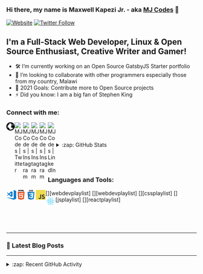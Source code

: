 ### Hi there, my name is Maxwell Kapezi Jr. - aka [MJ Codes][website] 👋

[![Website](https://img.shields.io/website?label=MJCodes&style=for-the-badge&url=https%3A%2F%2Fmjcodes.netlify.app)](https://mjcodes.netlify.app)
[![Twitter Follow](https://img.shields.io/twitter/follow/maxwellKJr?color=1DA1F2&logo=twitter&style=for-the-badge)](https://twitter.com/intent/follow?original_referer=https%3A%2F%2Fgithub.com%2FmaxwellKJr&screen_name=maxwellKJr)

## I'm a Full-Stack Web Developer, Linux & Open Source Enthusiast, Creative Writer and Gamer!

- 🛠 I’m currently working on an Open Source GatsbyJS Starter portfolio
- 👯 I’m looking to collaborate with other programmers especially those from my country, Malawi
- 🥅 2021 Goals: Contribute more to Open Source projects
- ⚡ Did you know: I am a big fan of Stephen King

### Connect with me:

[<img align="left" alt="mjcodes.netlify.app" width="22px" src="https://raw.githubusercontent.com/iconic/open-iconic/master/svg/globe.svg" />][website]
[<img align="left" alt="MJ Codes | Twitter" width="22px" src="https://cdn.jsdelivr.net/npm/simple-icons@v3/icons/twitter.svg" />][twitter]
[<img align="left" alt="MJ Codes | Instagram" width="22px" src="https://cdn.jsdelivr.net/npm/simple-icons@v3/icons/facebook.svg" />][facebook]
[<img align="left" alt="MJ Codes | Instagram" width="22px" src="https://cdn.jsdelivr.net/npm/simple-icons@v3/icons/instagram.svg" />][instagram]
[<img align="left" alt="MJ Codes | Instagram" width="22px" src="https://cdn.jsdelivr.net/npm/simple-icons@v3/icons/whatsapp.svg" />][whatsapp]
[<img align="left" alt="MJ Codes | LinkedIn" width="22px" src="https://cdn.jsdelivr.net/npm/simple-icons@v3/icons/linkedin.svg" />][linkedin]

<br />
<br />
<br />

<details>
  <summary> :zap: GitHub Stats</summary>

  <img align="left" alt="MJ Codes' GitHub Stats" src="https://github-readme-stats.codestackr.vercel.app/api?username=MaxwellKJr&show_icons=true&hide_border=true" />

</details>

<br />
<br />
<br />

### Languages and Tools:

[<img align="left" alt="Visual Studio Code" width="26px" src="https://raw.githubusercontent.com/github/explore/80688e429a7d4ef2fca1e82350fe8e3517d3494d/topics/visual-studio-code/visual-studio-code.png" />][webdevplaylist]
[<img align="left" alt="HTML5" width="26px" src="https://raw.githubusercontent.com/github/explore/80688e429a7d4ef2fca1e82350fe8e3517d3494d/topics/html/html.png" />][webdevplaylist]
[<img align="left" alt="CSS3" width="26px" src="https://raw.githubusercontent.com/github/explore/80688e429a7d4ef2fca1e82350fe8e3517d3494d/topics/css/css.png" />][cssplaylist]
[<img align="left" alt="JavaScript" width="26px" src="https://raw.githubusercontent.com/github/explore/80688e429a7d4ef2fca1e82350fe8e3517d3494d/topics/javascript/javascript.png" />][jsplaylist]
[<img align="left" alt="React" width="26px" src="https://raw.githubusercontent.com/github/explore/80688e429a7d4ef2fca1e82350fe8e3517d3494d/topics/react/react.png" />][reactplaylist]

<br />
<br />
<br />

---

### 📕 Latest Blog Posts

<!-- BLOG-POST-LIST:START -->
<!-- BLOG-POST-LIST:END -->

---

<details>
  <summary> :zap: Recent GitHub Activity</summary>
  
<!--START_SECTION:activity-->
<!--END_SECTION:activity-->

</details>

[website]: https://mjcodes.netlify.app
[twitter]: https://twitter.com/maxwellKJr
[instagram]: https://instagram.com/_maxwellkjr
[linkedin]: https://www.linkedin.com/in/maxwellkjr
[facebook]: https://www.facebook.com/maxwelljr.kapezi
[whatsapp]: https://wa.me/265992800255
